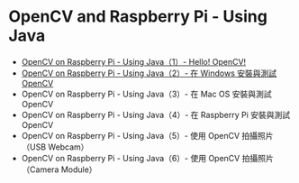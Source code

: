 # OpenCV and Raspberry Pi - Using Java

* [OpenCV on Raspberry Pi - Using Java（1）- Hello! OpenCV!](http://www.codedata.com.tw/java/ocrpj-01/)
* [OpenCV on Raspberry Pi - Using Java（2）- 在 Windows 安裝與測試 OpenCV](http://www.codedata.com.tw/java/ocrpj-02/)
* OpenCV on Raspberry Pi - Using Java（3）- 在 Mac OS 安裝與測試 OpenCV
* OpenCV on Raspberry Pi - Using Java（4）- 在 Raspberry Pi 安裝與測試 OpenCV
* OpenCV on Raspberry Pi - Using Java（5）- 使用 OpenCV 拍攝照片（USB Webcam）
* OpenCV on Raspberry Pi - Using Java（6）- 使用 OpenCV 拍攝照片（Camera Module）
